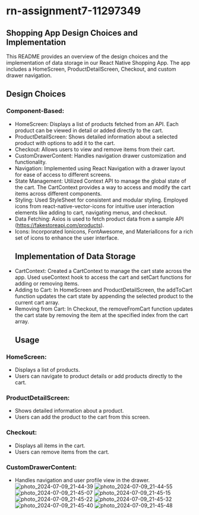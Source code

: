 # rn-assignment7-11297349
## Shopping App Design Choices and Implementation
This README provides an overview of the design choices and the implementation of data storage in our React Native Shopping App. The app includes a HomeScreen, ProductDetailScreen, Checkout, and custom drawer navigation.

## Design Choices
### Component-Based:

* HomeScreen: Displays a list of products fetched from an API. Each product can be viewed in detail or added directly to the cart.
* ProductDetailScreen: Shows detailed information about a selected product with options to add it to the cart.
* Checkout: Allows users to view and remove items from their cart.
* CustomDrawerContent: Handles navigation drawer customization and functionality.
* Navigation: Implemented using React Navigation with a drawer layout for ease of access to different screens.
* State Management: Utilized Context API to manage the global state of the cart. The CartContext provides a way to access and modify the cart items across different components.
* Styling: Used StyleSheet for consistent and modular styling.
Employed icons from react-native-vector-icons for intuitive user interaction elements like adding to cart, navigating menus, and checkout.
* Data Fetching: Axios is used to fetch product data from a sample API (https://fakestoreapi.com/products).
* Icons: Incorporated Ionicons, FontAwesome, and MaterialIcons for a rich set of icons to enhance the user interface.
  ## Implementation of Data Storage
* CartContext: Created a CartContext to manage the cart state across the app.
Used useContext hook to access the cart and setCart functions for adding or removing items.
* Adding to Cart: In HomeScreen and ProductDetailScreen, the addToCart function updates the cart state by appending the selected product to the current cart array.
* Removing from Cart: In Checkout, the removeFromCart function updates the cart state by removing the item at the specified index from the cart array.
  ## Usage
### HomeScreen: 
* Displays a list of products.
* Users can navigate to product details or add products directly to the cart.
### ProductDetailScreen:
* Shows detailed information about a product.
* Users can add the product to the cart from this screen.
### Checkout:
* Displays all items in the cart.
* Users can remove items from the cart.
### CustomDrawerContent:
* Handles navigation and user profile view in the drawer.
![photo_2024-07-09_21-44-39](https://github.com/ohenek01/rn-assignment7-11297349/assets/144062701/df52442a-b972-40bc-8e01-4b0cb350aac9)
![photo_2024-07-09_21-44-55](https://github.com/ohenek01/rn-assignment7-11297349/assets/144062701/64951764-a7df-4ba6-b73b-1865935056fa)
![photo_2024-07-09_21-45-07](https://github.com/ohenek01/rn-assignment7-11297349/assets/144062701/9da93a98-1c39-485e-bff4-c6073ad2e9aa)
![photo_2024-07-09_21-45-15](https://github.com/ohenek01/rn-assignment7-11297349/assets/144062701/db557ff6-b11f-4b36-9cb2-8cbf8db7e7ac)
![photo_2024-07-09_21-45-22](https://github.com/ohenek01/rn-assignment7-11297349/assets/144062701/431ad235-3cc0-4e87-8989-cd9159d290b0)
![photo_2024-07-09_21-45-32](https://github.com/ohenek01/rn-assignment7-11297349/assets/144062701/77177bf8-7f93-4300-96be-e9d90f9ba3c6)
![photo_2024-07-09_21-45-40](https://github.com/ohenek01/rn-assignment7-11297349/assets/144062701/3227e095-8e87-46f4-906a-2933d42300ba)
![photo_2024-07-09_21-45-48](https://github.com/ohenek01/rn-assignment7-11297349/assets/144062701/ae898d4c-af13-4c5a-b4d8-06ed5f647e26)


